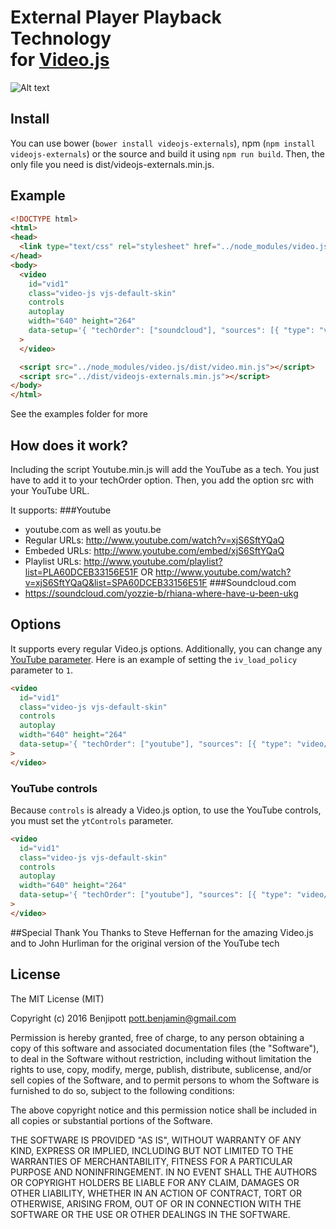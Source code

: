 # External Player Playback Technology<br />for [Video.js](https://github.com/videojs/video.js)

![Alt text](https://cloud.githubusercontent.com/assets/3854951/19686244/92827b54-9ac0-11e6-8b6c-95f361cd2f3a.png "Soundcloud sample")

## Install
You can use bower (`bower install videojs-externals`), npm (`npm install videojs-externals`) or the source and build it using `npm run build`. Then, the only file you need is dist/videojs-externals.min.js.

## Example
```html
<!DOCTYPE html>
<html>
<head>
  <link type="text/css" rel="stylesheet" href="../node_modules/video.js/dist/video-js.min.css" />
</head>
<body>
  <video
    id="vid1"
    class="video-js vjs-default-skin"
    controls
    autoplay
    width="640" height="264"
    data-setup='{ "techOrder": ["soundcloud"], "sources": [{ "type": "video/soundcloud", "src": "https://soundcloud.com/yozzie-b/rhiana-where-have-u-been-ukg"}] }'
  >
  </video>

  <script src="../node_modules/video.js/dist/video.min.js"></script>
  <script src="../dist/videojs-externals.min.js"></script>
</body>
</html>
```

See the examples folder for more

## How does it work?
Including the script Youtube.min.js will add the YouTube as a tech. You just have to add it to your techOrder option. Then, you add the option src with your YouTube URL.

It supports:
  ###Youtube
  - youtube.com as well as youtu.be
  - Regular URLs: http://www.youtube.com/watch?v=xjS6SftYQaQ
  - Embeded URLs: http://www.youtube.com/embed/xjS6SftYQaQ
  - Playlist URLs: http://www.youtube.com/playlist?list=PLA60DCEB33156E51F OR http://www.youtube.com/watch?v=xjS6SftYQaQ&list=SPA60DCEB33156E51F
  ###Soundcloud.com
  - https://soundcloud.com/yozzie-b/rhiana-where-have-u-been-ukg
  
## Options
It supports every regular Video.js options. Additionally, you can change any [YouTube parameter](https://developers.google.com/youtube/player_parameters?hl=en#Parameters). Here is an example of setting the `iv_load_policy` parameter to `1`.

```html
<video
  id="vid1"
  class="video-js vjs-default-skin"
  controls
  autoplay
  width="640" height="264"
  data-setup='{ "techOrder": ["youtube"], "sources": [{ "type": "video/youtube", "src": "https://www.youtube.com/watch?v=xjS6SftYQaQ"}], "youtube": { "iv_load_policy": 1 } }'
>
</video>
```

### YouTube controls
Because `controls` is already a Video.js option, to use the YouTube controls, you must set the `ytControls` parameter.

```html
<video
  id="vid1"
  class="video-js vjs-default-skin"
  controls
  autoplay
  width="640" height="264"
  data-setup='{ "techOrder": ["youtube"], "sources": [{ "type": "video/youtube", "src": "https://www.youtube.com/watch?v=xjS6SftYQaQ"}], "youtube": { "ytControls": 2 } }'
>
</video>
```

##Special Thank You
Thanks to Steve Heffernan for the amazing Video.js and to John Hurliman for the original version of the YouTube tech

## License
The MIT License (MIT)

Copyright (c) 2016 Benjipott <pott.benjamin@gmail.com>

Permission is hereby granted, free of charge, to any person obtaining a copy
of this software and associated documentation files (the "Software"), to deal
in the Software without restriction, including without limitation the rights
to use, copy, modify, merge, publish, distribute, sublicense, and/or sell
copies of the Software, and to permit persons to whom the Software is
furnished to do so, subject to the following conditions:

The above copyright notice and this permission notice shall be included in
all copies or substantial portions of the Software.

THE SOFTWARE IS PROVIDED "AS IS", WITHOUT WARRANTY OF ANY KIND, EXPRESS OR
IMPLIED, INCLUDING BUT NOT LIMITED TO THE WARRANTIES OF MERCHANTABILITY,
FITNESS FOR A PARTICULAR PURPOSE AND NONINFRINGEMENT. IN NO EVENT SHALL THE
AUTHORS OR COPYRIGHT HOLDERS BE LIABLE FOR ANY CLAIM, DAMAGES OR OTHER
LIABILITY, WHETHER IN AN ACTION OF CONTRACT, TORT OR OTHERWISE, ARISING FROM,
OUT OF OR IN CONNECTION WITH THE SOFTWARE OR THE USE OR OTHER DEALINGS IN
THE SOFTWARE.
